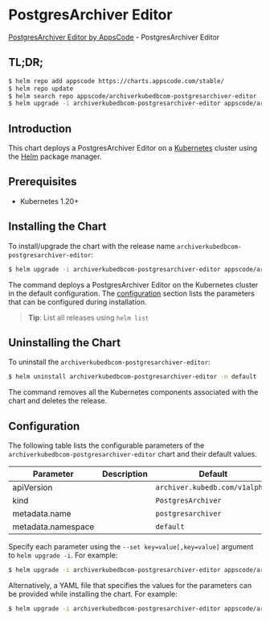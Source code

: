 # PostgresArchiver Editor

[PostgresArchiver Editor by AppsCode](https://appscode.com) - PostgresArchiver Editor

## TL;DR;

```bash
$ helm repo add appscode https://charts.appscode.com/stable/
$ helm repo update
$ helm search repo appscode/archiverkubedbcom-postgresarchiver-editor --version=v0.22.0
$ helm upgrade -i archiverkubedbcom-postgresarchiver-editor appscode/archiverkubedbcom-postgresarchiver-editor -n default --create-namespace --version=v0.22.0
```

## Introduction

This chart deploys a PostgresArchiver Editor on a [Kubernetes](http://kubernetes.io) cluster using the [Helm](https://helm.sh) package manager.

## Prerequisites

- Kubernetes 1.20+

## Installing the Chart

To install/upgrade the chart with the release name `archiverkubedbcom-postgresarchiver-editor`:

```bash
$ helm upgrade -i archiverkubedbcom-postgresarchiver-editor appscode/archiverkubedbcom-postgresarchiver-editor -n default --create-namespace --version=v0.22.0
```

The command deploys a PostgresArchiver Editor on the Kubernetes cluster in the default configuration. The [configuration](#configuration) section lists the parameters that can be configured during installation.

> **Tip**: List all releases using `helm list`

## Uninstalling the Chart

To uninstall the `archiverkubedbcom-postgresarchiver-editor`:

```bash
$ helm uninstall archiverkubedbcom-postgresarchiver-editor -n default
```

The command removes all the Kubernetes components associated with the chart and deletes the release.

## Configuration

The following table lists the configurable parameters of the `archiverkubedbcom-postgresarchiver-editor` chart and their default values.

|     Parameter      | Description |                  Default                  |
|--------------------|-------------|-------------------------------------------|
| apiVersion         |             | <code>archiver.kubedb.com/v1alpha1</code> |
| kind               |             | <code>PostgresArchiver</code>             |
| metadata.name      |             | <code>postgresarchiver</code>             |
| metadata.namespace |             | <code>default</code>                      |


Specify each parameter using the `--set key=value[,key=value]` argument to `helm upgrade -i`. For example:

```bash
$ helm upgrade -i archiverkubedbcom-postgresarchiver-editor appscode/archiverkubedbcom-postgresarchiver-editor -n default --create-namespace --version=v0.22.0 --set apiVersion=archiver.kubedb.com/v1alpha1
```

Alternatively, a YAML file that specifies the values for the parameters can be provided while
installing the chart. For example:

```bash
$ helm upgrade -i archiverkubedbcom-postgresarchiver-editor appscode/archiverkubedbcom-postgresarchiver-editor -n default --create-namespace --version=v0.22.0 --values values.yaml
```
